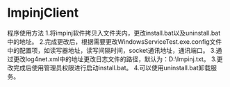 # ImpinjClient
程序使用方法
1.将impinj软件拷贝入文件夹内，更改install.bat以及uninstall.bat中的地址。
2.完成更改后，根据需要更改WindowsServiceTest.exe.config文件中的配置项，如读写器地址，读写间隔时间，socket通讯地址，通讯端口。
3.通过更改log4net.xml中的地址更改日志文件的路径，默认为：D:\\Impinj.txt。
3.更改完成后使用管理员权限进行启动install.bat。
4.可以使用uninstall.bat卸载服务。
